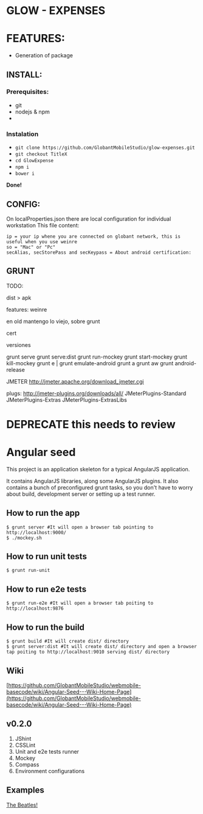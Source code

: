 # GLOW - EXPENSES

# FEATURES:
* Generation of package

## INSTALL:

### Prerequisites:
* git
* nodejs & npm
* 

### Instalation
* `git clone https://github.com/GlobantMobileStudio/glow-expenses.git`
* `git checkout TitleX`
* `cd GlowExpense`
* `npm i`
* `bower i`

**Done!**

## CONFIG:
On localProperties.json there are local configuration for individual workstation
This file content:

	ip = your ip whene you are connected on globant network, this is useful when you use weinre
	so = "Mac" or "Pc"
	secAlias, secStorePass and secKeypass = About android certification:

## GRUNT

TODO:

dist > apk

features:
weinre

en old mantengo lo viejo, sobre grunt

cert

versiones

grunt serve
grunt serve:dist
grunt run-mockey
grunt start-mockey
grunt kill-mockey
grunt e | grunt emulate-android
grunt a
grunt aw
grunt android-release


JMETER
http://jmeter.apache.org/download_jmeter.cgi

plugs:
http://jmeter-plugins.org/downloads/all/
JMeterPlugins-Standard
JMeterPlugins-Extras
JMeterPlugins-ExtrasLibs


# DEPRECATE this needs to review

# Angular seed

This project is an application skeleton for a typical AngularJS application.

It contains AngularJS libraries, along some AngularJS plugins. It also contains a bunch of preconfigured grunt tasks, so you don't have to worry about build, development server or setting up a test runner.

## How to run the app

```
$ grunt server #It will open a browser tab pointing to http://localhost:9000/  
$ ./mockey.sh
```

## How to run unit tests

```
$ grunt run-unit
```

## How to run e2e tests

```
$ grunt run-e2e #It will open a browser tab poiting to http://localhost:9876  
```

## How to run the build

```
$ grunt build #It will create dist/ directory  
$ grunt server:dist #It will create dist/ directory and open a browser tap poiting to http://localhost:9010 serving dist/ directory  
```

## Wiki
[https://github.com/GlobantMobileStudio/webmobile-basecode/wiki/Angular-Seed---Wiki-Home-Page](https://github.com/GlobantMobileStudio/webmobile-basecode/wiki/Angular-Seed---Wiki-Home-Page)

## v0.2.0
1. JShint
2. CSSLint
3. Unit and e2e tests runner
4. Mockey
5. Compass
6. Environment configurations

## Examples
[The Beatles!](https://github.com/GlobantMobileStudio/webmobile-examples/tree/angular-seed-examples-master)
